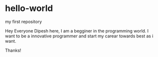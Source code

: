 # hello-world
my first repository 

Hey Everyone Dipesh here,
I am a begginer in the programming world. I want to be a innovative programmer and start my carear towards best as i want.
 
Thanks!

